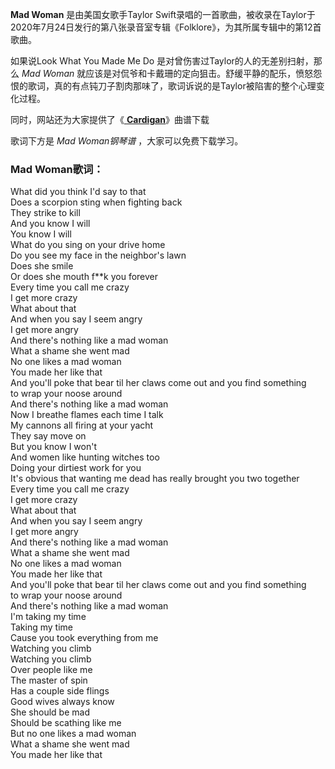 

**Mad Woman** 是由美国女歌手Taylor
Swift录唱的一首歌曲，被收录在Taylor于2020年7月24日发行的第八张录音室专辑《Folklore》，为其所属专辑中的第12首歌曲。

如果说Look What You Made Me Do 是对曾伤害过Taylor的人的无差别扫射，那么 _Mad Woman_
就应该是对侃爷和卡戴珊的定向狙击。舒缓平静的配乐，愤怒怨恨的歌词，真的有点钝刀子割肉那味了，歌词诉说的是Taylor被陷害的整个心理变化过程。

同时，网站还为大家提供了《[ **Cardigan**](Music-11837-Cardigan-Taylor-Swift.html
"Cardigan")》曲谱下载

歌词下方是 _Mad Woman钢琴谱_ ，大家可以免费下载学习。

### Mad Woman歌词：

What did you think I'd say to that  
Does a scorpion sting when fighting back  
They strike to kill  
And you know I will  
You know I will  
What do you sing on your drive home  
Do you see my face in the neighbor's lawn  
Does she smile  
Or does she mouth f**k you forever  
Every time you call me crazy  
I get more crazy  
What about that  
And when you say I seem angry  
I get more angry  
And there's nothing like a mad woman  
What a shame she went mad  
No one likes a mad woman  
You made her like that  
And you'll poke that bear til her claws come out and you find something  
to wrap your noose around  
And there's nothing like a mad woman  
Now I breathe flames each time I talk  
My cannons all firing at your yacht  
They say move on  
But you know I won't  
And women like hunting witches too  
Doing your dirtiest work for you  
It's obvious that wanting me dead has really brought you two together  
Every time you call me crazy  
I get more crazy  
What about that  
And when you say I seem angry  
I get more angry  
And there's nothing like a mad woman  
What a shame she went mad  
No one likes a mad woman  
You made her like that  
And you'll poke that bear til her claws come out and you find something  
to wrap your noose around  
And there's nothing like a mad woman  
I'm taking my time  
Taking my time  
Cause you took everything from me  
Watching you climb  
Watching you climb  
Over people like me  
The master of spin  
Has a couple side flings  
Good wives always know  
She should be mad  
Should be scathing like me  
But no one likes a mad woman  
What a shame she went mad  
You made her like that

